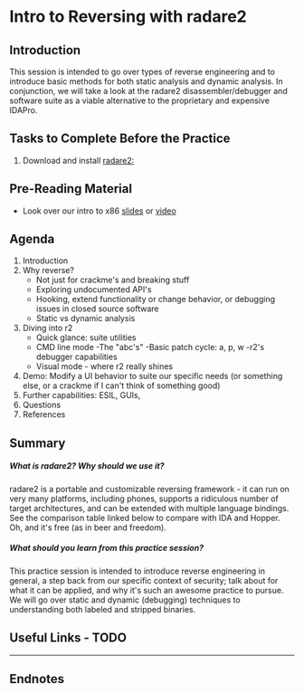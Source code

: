 # Intro to Reversing with radare2

## Introduction
This session is intended to go over types of reverse engineering and to introduce basic methods for both static analysis and dynamic analysis.  In conjunction, we will take a look at the radare2 disassembler/debugger and software suite as a viable alternative to the proprietary and expensive IDAPro.  
## Tasks to Complete Before the Practice

1. Download and install [radare2:](radare.org/r/down.html) 

## Pre-Reading Material

* Look over our intro to x86 [slides](https://github.com/MCPA/Team-Challenges/raw/master/pwnable/intro-to-x86/intro-to-x86.ppt.pdf) or [video](https://youtu.be/PkLkOAqmNkI?t=19m40s)

## Agenda

1. Introduction
2. Why reverse?
    * Not just for crackme's and breaking stuff
    * Exploring undocumented API's
    * Hooking, extend functionality or change behavior, or debugging issues in closed source software
    * Static vs dynamic analysis 
3. Diving into r2
    * Quick glance: suite utilities
    * CMD line mode
      -The "abc's"
      -Basic patch cycle: a, p, w
      -r2's debugger capabilities
    * Visual mode - where r2 really shines
4. Demo:  Modify a UI behavior to suite our specific needs (or something else, or a crackme if I can't think of something good)
5. Further capabilities: ESIL, GUIs, <other stuff>
6. Questions
7. References

## Summary

##### What is radare2? Why should we use it?  
radare2 is a portable and customizable reversing framework - it can run on very many platforms, including phones, supports a ridiculous number of target architectures, and can be extended with multiple language bindings.  See the comparison table linked below to compare with IDA and Hopper. Oh, and it's free (as in beer and freedom). 
##### What should you learn from this practice session?
This practice session is intended to introduce reverse engineering in general, a step back from our specific context of security; talk about for what it can be applied, and why it's such an awesome practice to pursue. We will go over static and dynamic (debugging) techniques to understanding both labeled and stripped binaries.   

## Useful Links - TODO


-----

## Endnotes
